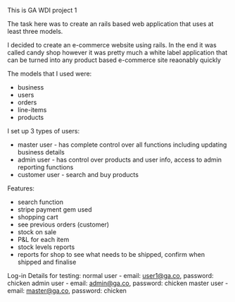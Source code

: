 This is GA WDI project 1

The task here was to create an rails based web application that uses at least three models.

I decided to create an e-commerce website using rails.
In the end it was called candy shop however it was pretty much a white label application that can be turned into any product based e-commerce site reaonably quickly

The models that I used were:
- business
- users
- orders
- line-items
- products

I set up 3 types of users: 
- master user - has complete control over all functions including updating business details
- admin user - has control over products and user info, access to admin reporting functions
- customer user - search and buy products

Features:
- search function
- stripe payment gem used
- shopping cart
- see previous orders (customer)
- stock on sale
- P&L for each item
- stock levels reports
- reports for shop to see what needs to be shipped, confirm when shipped and finalise


Log-in Details for testing:
normal user - email: user1@ga.co,  password: chicken
admin user -  email: admin@ga.co,  password: chicken
master user - email: master@ga.co, password: chicken

